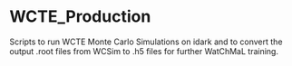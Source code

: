 # WCTE_Production
Scripts to run WCTE Monte Carlo Simulations on idark and to convert the output .root files from WCSim to .h5 files for further WatChMaL training.
